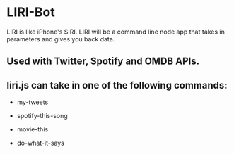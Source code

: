 # LIRI-Bot
LIRI is like iPhone's SIRI. LIRI will be a command line node app that takes in parameters and gives you back data.

## Used with Twitter, Spotify and OMDB APIs.

## liri.js can take in one of the following commands:

- my-tweets

- spotify-this-song

- movie-this

- do-what-it-says
